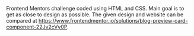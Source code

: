 Frontend Mentors challenge coded using HTML and CSS. Main goal is to get as close to design as possible. The given design and website can be compared at https://www.frontendmentor.io/solutions/blog-preview-card-component-22Jv2cVy0P. 
